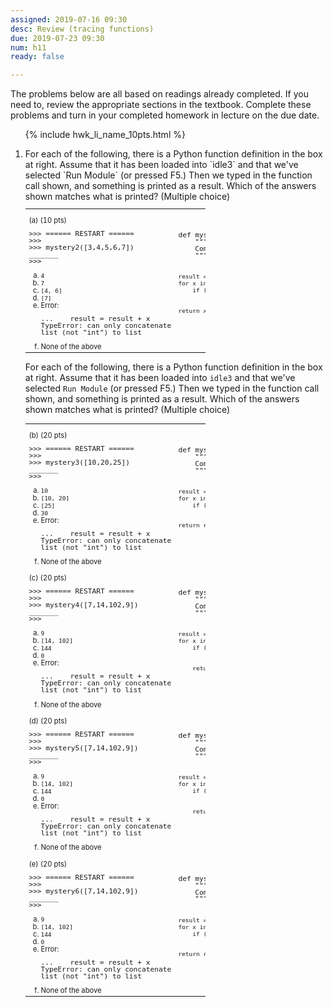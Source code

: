```yaml
---
assigned: 2019-07-16 09:30
desc: Review (tracing functions)
due: 2019-07-23 09:30
num: h11
ready: false

---
```



The problems below are all based on readings already completed.  If you need to, review the appropriate sections in the textbook. Complete these problems and turn in your completed homework in lecture on the due date.

<style>
table.outputTable { width: 60%;
/*background-color: yellow;*/
font-size: 80%;
line-height: 98%;
}
</style>


<ol>

{% include hwk_li_name_10pts.html %}

<li markdown="1"> For each of the following, there is a Python function definition in the box at right.  Assume that it has been loaded into `idle3` and that we've selected `Run Module` (or pressed F5.)    Then we typed in the function call shown, and something is printed as a result.  Which of the answers shown matches what is printed? (Multiple choice)

<table class="outputTable withLines">
<tr><td>
<p>(a) (10 pts)</p>
<pre>
&gt;&gt;&gt; ====== RESTART ======
&gt;&gt;&gt; 
&gt;&gt;&gt; mystery2([3,4,5,6,7])
_______
&gt;&gt;&gt; 
</pre>
<ol style="list-style-type:lower-alpha;">
<li><code>4</code></li>
<li><code>7</code></li>
<li><code>[4, 6]</code></li>
<li><code>[7]</code></li>
<li>Error: 
<pre>...    result = result + x
TypeError: can only concatenate
list (not "int") to list
</pre>
</li>
<li>None of the above</li>
</ol>

</td>
<td>
<pre>
def mystery2(aList):
    """
    Computes something from list.  What?
    """

    result = []
    for x in aList:
        if (x % 2 == 0):
            result = result + [x]

    return x
</pre>
</td>
</tr>

</table>

<div class="pagebreak">
</div>


For each of the following, there is a Python function definition in the box at right.  Assume that it has been loaded into `idle3` and that we've selected `Run Module` (or pressed F5.)    Then we typed in the function call shown, and something is printed as a result.  Which of the answers shown matches what is printed? (Multiple choice)


<table class="outputTable withLines">


<tr><td>
<p>(b) (20 pts)</p>
<pre>
&gt;&gt;&gt; ====== RESTART ======
&gt;&gt;&gt; 
&gt;&gt;&gt; mystery3([10,20,25])
_______
&gt;&gt;&gt; 
</pre>
<ol style="list-style-type:lower-alpha;">
<li><code>10</code></li>
<li><code>[10, 20]</code></li>
<li><code>[25]</code></li>
<li><code>30</code></li>
<li>Error: 
<pre>...    result = result + x
TypeError: can only concatenate
list (not "int") to list
</pre>
</li>
<li>None of the above</li>
</ol>

</td>
<td>
<pre>
def mystery3(aList):
    """
    Computes something from list.  What?
    """

    result = []
    for x in aList:
        if (x % 2 == 0):
            result = result + [x]

    return result
</pre>
</td>
</tr>

<tr><td>
<p>(c) (20 pts)</p>
<pre>
&gt;&gt;&gt; ====== RESTART ======
&gt;&gt;&gt; 
&gt;&gt;&gt; mystery4([7,14,102,9])
_______
&gt;&gt;&gt; 
</pre>
<ol style="list-style-type:lower-alpha;">
<li><code>9</code></li>
<li><code>[14, 102]</code></li>
<li><code>144</code></li>
<li><code>0</code></li>
<li>Error: 
<pre>...    result = result + x
TypeError: can only concatenate
list (not "int") to list
</pre>
</li>
<li>None of the above</li>
</ol>
</td>

<td>
<pre>
def mystery4(aList):
    """
    Computes something from list.  What?
    """

    result = []
    for x in aList:
        if (x % 2 == 0):
            result = result + [x]

        return result
</pre>
</td>
</tr>

<tr>
<td>
<p>(d) (20 pts)</p>
<pre>
&gt;&gt;&gt; ====== RESTART ======
&gt;&gt;&gt; 
&gt;&gt;&gt; mystery5([7,14,102,9])
_______
&gt;&gt;&gt; 
</pre>
<ol style="list-style-type:lower-alpha;">
<li><code>9</code></li>
<li><code>[14, 102]</code></li>
<li><code>144</code></li>
<li><code>0</code></li>
<li>Error: 
<pre>...    result = result + x
TypeError: can only concatenate
list (not "int") to list
</pre>
</li>
<li>None of the above</li>
</ol>

</td>
<td>
<pre>
def mystery5(aList):
    """
    Computes something from list.  What?
    """

    result = 0
    for x in aList:
        if (x % 2 == 0):
            result = result + 1

        return result
</pre>
</td>
</tr>


<tr>
<td>
<p>(e) (20 pts)</p>
<pre>
&gt;&gt;&gt; ====== RESTART ======
&gt;&gt;&gt; 
&gt;&gt;&gt; mystery6([7,14,102,9])
_______
&gt;&gt;&gt; 
</pre>
<ol style="list-style-type:lower-alpha;">
<li><code>9</code></li>
<li><code>[14, 102]</code></li>
<li><code>144</code></li>
<li><code>0</code></li>
<li>Error: 
<pre>...    result = result + x
TypeError: can only concatenate
list (not "int") to list
</pre>
</li>
<li>None of the above</li>
</ol>

</td>
<td>
<pre>
def mystery6(aList):
    """
    Computes something from list.  What?
    """

    result = 0
    for x in aList:
        if (x % 2 == 0):
            result = result + 1

    return result
</pre>
</td>
</tr>


</table>

</li>
</ol>
